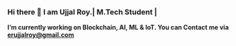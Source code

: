 ### Hi there 👋 I am Ujjal Roy.| M.Tech Student | 
 **I’m currently working on Blockchain, AI, ML & IoT. 
 You can Contact me via erujjalroy@gmail.com**

<!--
**UjjalRoy22/UjjalRoy22** is a ✨ _special_ ✨ repository because its `README.md` (this file) appears on your GitHub profile.

Here are some ideas to get you started:

-
-->
